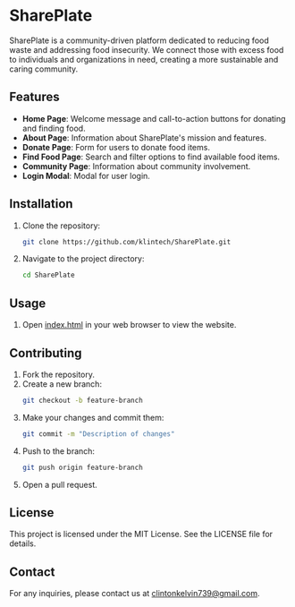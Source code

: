 # SharePlate

SharePlate is a community-driven platform dedicated to reducing food waste and addressing food insecurity. We connect those with excess food to individuals and organizations in need, creating a more sustainable and caring community.

## Features

- **Home Page**: Welcome message and call-to-action buttons for donating and finding food.
- **About Page**: Information about SharePlate's mission and features.
- **Donate Page**: Form for users to donate food items.
- **Find Food Page**: Search and filter options to find available food items.
- **Community Page**: Information about community involvement.
- **Login Modal**: Modal for user login.

## Installation

1. Clone the repository:
    ```sh
    git clone https://github.com/klintech/SharePlate.git
    ```
2. Navigate to the project directory:
    ```sh
    cd SharePlate
    ```

## Usage

1. Open [index.html](http://_vscodecontentref_/0) in your web browser to view the website.

## Contributing

1. Fork the repository.
2. Create a new branch:
    ```sh
    git checkout -b feature-branch
    ```
3. Make your changes and commit them:
    ```sh
    git commit -m "Description of changes"
    ```
4. Push to the branch:
    ```sh
    git push origin feature-branch
    ```
5. Open a pull request.

## License

This project is licensed under the MIT License. See the LICENSE file for details.

## Contact

For any inquiries, please contact us at clintonkelvin739@gmail.com.
